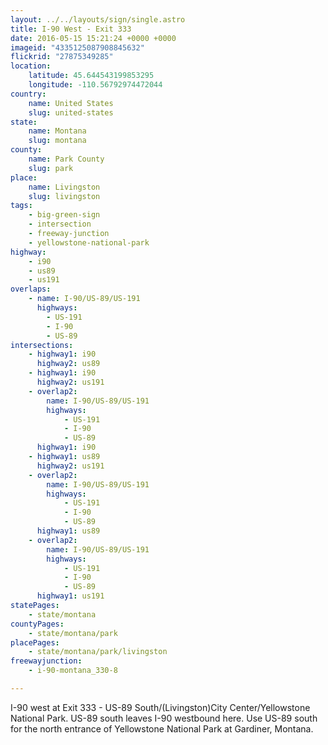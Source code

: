 ```yaml
---
layout: ../../layouts/sign/single.astro
title: I-90 West - Exit 333
date: 2016-05-15 15:21:24 +0000 +0000
imageid: "4335125087908845632"
flickrid: "27875349285"
location:
    latitude: 45.644543199853295
    longitude: -110.56792974472044
country:
    name: United States
    slug: united-states
state:
    name: Montana
    slug: montana
county:
    name: Park County
    slug: park
place:
    name: Livingston
    slug: livingston
tags:
    - big-green-sign
    - intersection
    - freeway-junction
    - yellowstone-national-park
highway:
    - i90
    - us89
    - us191
overlaps:
    - name: I-90/US-89/US-191
      highways:
        - US-191
        - I-90
        - US-89
intersections:
    - highway1: i90
      highway2: us89
    - highway1: i90
      highway2: us191
    - overlap2:
        name: I-90/US-89/US-191
        highways:
            - US-191
            - I-90
            - US-89
      highway1: i90
    - highway1: us89
      highway2: us191
    - overlap2:
        name: I-90/US-89/US-191
        highways:
            - US-191
            - I-90
            - US-89
      highway1: us89
    - overlap2:
        name: I-90/US-89/US-191
        highways:
            - US-191
            - I-90
            - US-89
      highway1: us191
statePages:
    - state/montana
countyPages:
    - state/montana/park
placePages:
    - state/montana/park/livingston
freewayjunction:
    - i-90-montana_330-8

---
```

I-90 west at Exit 333 - US-89 South/(Livingston)City Center/Yellowstone National Park.  US-89 south leaves I-90 westbound here.  Use US-89 south for the north entrance of Yellowstone National Park at Gardiner, Montana.